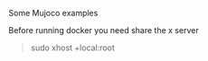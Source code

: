Some Mujoco examples

Before running docker you need share the x server 

> sudo xhost +local:root 


